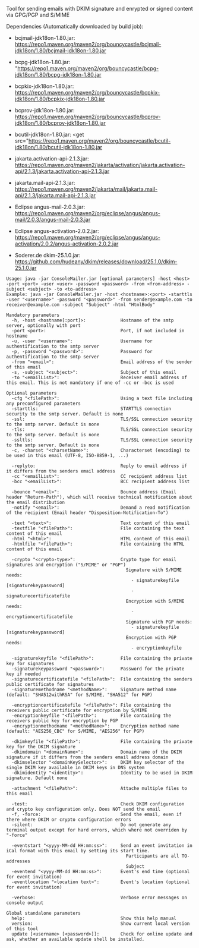 Tool for sending emails with DKIM signature and enrypted or signed content via GPG/PGP and S/MIME

Dependencies (Automatically downloaded by build job):
 - bcjmail-jdk18on-1.80.jar: https://repo1.maven.org/maven2/org/bouncycastle/bcjmail-jdk18on/1.80/bcjmail-jdk18on-1.80.jar
 - bcpg-jdk18on-1.80.jar: "https://repo1.maven.org/maven2/org/bouncycastle/bcpg-jdk18on/1.80/bcpg-jdk18on-1.80.jar
 - bcpkix-jdk18on-1.80.jar: https://repo1.maven.org/maven2/org/bouncycastle/bcpkix-jdk18on/1.80/bcpkix-jdk18on-1.80.jar
 - bcprov-jdk18on-1.80.jar: https://repo1.maven.org/maven2/org/bouncycastle/bcprov-jdk18on/1.80/bcprov-jdk18on-1.80.jar
 - bcutil-jdk18on-1.80.jar: <get src="https://repo1.maven.org/maven2/org/bouncycastle/bcutil-jdk18on/1.80/bcutil-jdk18on-1.80.jar

 - jakarta.activation-api-2.1.3.jar: https://repo1.maven.org/maven2/jakarta/activation/jakarta.activation-api/2.1.3/jakarta.activation-api-2.1.3.jar
 - jakarta.mail-api-2.1.3.jar: https://repo1.maven.org/maven2/jakarta/mail/jakarta.mail-api/2.1.3/jakarta.mail-api-2.1.3.jar
 - Eclipse angus-mail-2.0.3.jar: https://repo1.maven.org/maven2/org/eclipse/angus/angus-mail/2.0.3/angus-mail-2.0.3.jar
 - Eclipse angus-activation-2.0.2.jar: https://repo1.maven.org/maven2/org/eclipse/angus/angus-activation/2.0.2/angus-activation-2.0.2.jar

 - Soderer.de dkim-25.1.0.jar: https://github.com/hudeany/dkim/releases/download/25.1.0/dkim-25.1.0.jar

```
Usage: java -jar ConsoleMailer.jar [optional parameters] -host <host> -port <port> -user <user> -password <password> -from <from-address> -subject <subject> -to <to-address>
Example: java -jar ConsoleMailer.jar -host <hostname>:<port> -starttls -user "<username>" -password "<password>" -from sender@example.com -to receiver@example.com -subject "Subject" -html "HtmlBody"

Mandatory parameters
  -h, -host <hostname[:port]>:             Hostname of the smtp server, optionally with port
  -port <port>:                            Port, if not included in hostname
  -u, -user "<username>":                  Username for authentification to the smtp server
  -p, -password "<password>":              Password for authentification to the smtp server
  -from "<email>":                         Email address of the sender of this email
  -s, -subject "<subject>":                Subject of this email
  -to "<emailList>":                       Receiver email address of this email. This is not mandatory if one of -cc or -bcc is used

Optional parameters
  -cfg "<filePath>":                       Using a text file including any preconfigured parameters            
  -starttls:                               STARTTLS connection security to the smtp server. Default is none
  -ssl:                                    TLS/SSL connection security to the smtp server. Default is none
  -tls:                                    TLS/SSL connection security to the smtp server. Default is none
  -ssltls:                                 TLS/SSL connection security to the smtp server. Default is none
  -c, -charset "<charsetName>":            Characterset (encoding) to be used in this email (UTF-8, ISO-8859-1, ...)
  
  -replyto:                                Reply to email address if it differs from the senders email address
  -cc "<emailList>":                       CC recipient address list
  -bcc "<emailList>":                      BCC recipient address list
  
  -bounce "<email>":                       Bounce address (Email header "Return-Path"), which will receive technical notification about the email distribution
  -notify "<email>":                       Demand a read notification of the recipient (Email header "Disposition-Notification-To")
  
  -text "<text>":                          Text content of this email
  -textfile "<filePath>":                  File containing the text content of this email
  -html "<html>":                          HTML content of this email
  -htmlfile "<filePath>":                  File containing the HTML content of this email
  
  -crypto "<crypto-type>":                 Crypto type for email signatures and encryption ("S/MIME" or "PGP")
                                             Signature with S/MIME needs:
                                               - signaturekeyfile [signaturekeypassword]
                                               - signaturecertificatefile
                                             Encryption with S/MIME needs:
                                               - encryptioncertificatefile
                                             Signature with PGP needs:
                                               - signaturekeyfile [signaturekeypassword]
                                             Encryption with PGP needs:
                                               - encryptionkeyfile

  -signaturekeyfile "<filePath>":          File containing the private key for signatures
  -signaturekeypassword "<password>":      Password for the private key if needed
  -signaturecertificatefile "<filePath>":  File containing the senders public certificate for signatures
  -signaturemethodname "<methodName>":     Signature method name (default: "SHA512withRSA" for S/MIME, "SHA512" for PGP)

  -encryptioncertificatefile "<filePath>": File containing the receivers public certificate for encryption by S/MIME
  -encryptionkeyfile "<filePath>":         File containing the receivers public key for encryption by PGP
  -encryptionmethodname "<methodName>":    Encryption method name (default: "AES256_CBC" for S/MIME, "AES256" for PGP)

  -dkimkeyfile "<filePath>":               File containing the private key for the DKIM signature
  -dkimdomain "<domainName>":              Domain name of the DKIM signature if it differs from the senders email address domain
  -dkimselector "<domainKeySelector>":     DKIM key selector of the single DKIM key available in DKIM keys in DNS system
  -dkimidentity "<identity>":              Identity to be used in DKIM signature. Default none

  -attachment "<filePath>":                Attache multiple files to this email
 
  -test:                                   Check DKIM configuration and crypto key configuration only. Does NOT send the email
  -f, -force:                              Send the email, even if there where DKIM or crypto configuration errors
  -silent:                                 Do not generate any terminal output except for hard errors, which where not overriden by "-force"
  
  -eventstart "<yyyy-MM-dd HH:mm:ss>":     Send an event invitation in iCal format with this email by setting its start time.
                                             Participants are all TO-addresses
                                             Subject
  -eventend "<yyyy-MM-dd HH:mm:ss>":       Event's end time (optional for event invitation)
  -eventlocation "<location text>":        Event's location (optional for event invitation)
  
  -verbose:                                Verbose error messages on console output

Global standalone parameters
  help:                                    Show this help manual
  version:                                 Show current local version of this tool
  update [<username> [<password>]]:        Check for online update and ask, whether an available update shell be installed.